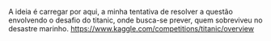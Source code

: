 A ideia é carregar por aqui, a minha tentativa de resolver a questão envolvendo o desafio do titanic, onde busca-se prever, quem sobreviveu no desastre marinho.
https://www.kaggle.com/competitions/titanic/overview
